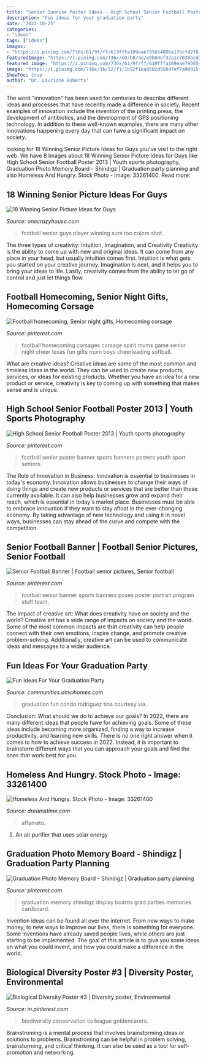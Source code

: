 ```yaml
---
title: "Senior Sunrise Poster Ideas - High School Senior Football Poster 2013"
description: "Fun ideas for your graduation party"
date: "2022-10-25"
categories:
- "ideas"
tags: ["ideas"]
images:
- "https://i.pinimg.com/736x/61/9f/ff/619fffa109eae795654086a17bcfd2f8.jpg"
featuredImage: "https://i.pinimg.com/736x/e9/b0/4e/e9b04ef32a1c7038bcd30e067f81faf1--football-spirit-football-art.jpg"
featured_image: "https://i.pinimg.com/736x/61/9f/ff/619fffa109eae795654086a17bcfd2f8.jpg"
image: "https://i.pinimg.com/736x/1b/52/f1/1b52f1ea8502d55bd7ef7a90915f3263--football-banner-sports-banners.jpg"
ShowToc: true
author: "Dr. Lauriane Roberts"
---
```



The word "innovation" has been used for centuries to describe different ideas and processes that have recently made a difference in society. Recent examples of innovation include the invention of the printing press, the development of antibiotics, and the development of GPS positioning technology. In addition to these well-known examples, there are many other innovations happening every day that can have a significant impact on society.

	

		
looking for 18 Winning Senior Picture Ideas for Guys you've visit to the right web. We have 8 Images about 18 Winning Senior Picture Ideas for Guys like High School Senior Football Poster 2013 | Youth sports photography, Graduation Photo Memory Board - Shindigz | Graduation party planning and also Homeless And Hungry. Stock Photo - Image: 33261400. Read more:
		
    
## 18 Winning Senior Picture Ideas For Guys

<img loading=lazy src="https://cdn.onecrazyhouse.com/wp-content/uploads/2016/08/football-pose.jpg" onerror="this.onerror=null;this.src='https://tse1.mm.bing.net/th?id=OIP.ZkA2ghdecMSFoW65h8qewAHaLJ&amp;pid=15.1';" alt="18 Winning Senior Picture Ideas for Guys">

_Source: onecrazyhouse.com_

>football senior guys player winning sure too colors shot. 

	

The three types of creativity: Intuition, Imagination, and Creativity
Creativity is the ability to come up with new and original ideas. It can come from any place in your head, but usually intuition comes first. Intuition is what gets you started on your creative journey. Imagination is next, and it helps you to bring your ideas to life. Lastly, creativity comes from the ability to let go of control and just let things flow.

    
## Football Homecoming, Senior Night Gifts, Homecoming Corsage

<img loading=lazy src="https://i.pinimg.com/736x/e9/b0/4e/e9b04ef32a1c7038bcd30e067f81faf1--football-spirit-football-art.jpg" onerror="this.onerror=null;this.src='https://tse4.mm.bing.net/th?id=OIP.GxhkAYLA7JBwTosAjqF19QHaJ3&amp;pid=15.1';" alt="Football homecoming, Senior night gifts, Homecoming corsage">

_Source: pinterest.com_

>football homecoming corsages corsage spirit mums game senior night cheer texas fun gifts mom boys cheerleading softball. 

	

What are creative ideas?
Creative ideas are some of the most common and timeless ideas in the world. They can be used to create new products, services, or ideas for existing products. Whether you have an idea for a new product or service, creativity is key to coming up with something that makes sense and is unique.

    
## High School Senior Football Poster 2013 | Youth Sports Photography

<img loading=lazy src="https://i.pinimg.com/736x/27/a1/36/27a13645f9984976f039f63b41b2dbcf--football-gift-football-posters.jpg" onerror="this.onerror=null;this.src='https://tse1.mm.bing.net/th?id=OIP.MJowHbYZKGciXzbb0VzZ2wHaLu&amp;pid=15.1';" alt="High School Senior Football Poster 2013 | Youth sports photography">

_Source: pinterest.com_

>football senior poster banner sports banners posters youth sport seniors. 

	

The Role of Innovation in Business:
Innovation is essential to businesses in today's economy. Innovation allows businesses to change their ways of doing things and create new products or services that are better than those currently available. It can also help businesses grow and expand their reach, which is essential in today's market place.
Businesses must be able to embrace innovation if they want to stay afloat in the ever-changing economy. By taking advantage of new technology and using it in novel ways, businesses can stay ahead of the curve and compete with the competition.

    
## Senior Football Banner | Football Senior Pictures, Senior Football

<img loading=lazy src="https://i.pinimg.com/736x/1b/52/f1/1b52f1ea8502d55bd7ef7a90915f3263--football-banner-sports-banners.jpg" onerror="this.onerror=null;this.src='https://tse1.mm.bing.net/th?id=OIP.Cpgd0lrrZ4oVkGHP04UCMAHaLH&amp;pid=15.1';" alt="Senior Football Banner | Football senior pictures, Senior football">

_Source: pinterest.com_

>football senior banner sports banners poses poster portrait program stuff team. 

	

The impact of creative art: What does creativity have on society and the world?
Creative art has a wide range of impacts on society and the world. Some of the most common impacts are that creativity can help people connect with their own emotions, inspire change, and promote creative problem-solving. Additionally, creative art can be used to communicate ideas and messages to a wider audience.

    
## Fun Ideas For Your Graduation Party

<img loading=lazy src="https://communities.dmcihomes.com/wp-content/uploads/2015/03/Celebrate-Graduation-Parties-In-Your-Condo.jpg" onerror="this.onerror=null;this.src='https://tse1.mm.bing.net/th?id=OIP.2oG3qSIYVTOipJFZxeLdkQHaLL&amp;pid=15.1';" alt="Fun Ideas For Your Graduation Party">

_Source: communities.dmcihomes.com_

>graduation fun condo rodriguez tina courtesy via. 

	

Conclusion: What should we do to achieve our goals?
In 2022, there are many different ideas that people have for achieving goals. Some of these ideas include becoming more organized, finding a way to increase productivity, and learning new skills. There is no one right answer when it comes to how to achieve success in 2022. Instead, it is important to brainstorm different ways that you can approach your goals and find the ones that work best for you.

    
## Homeless And Hungry. Stock Photo - Image: 33261400

<img loading=lazy src="https://thumbs.dreamstime.com/b/homeless-hungry-close-up-depressed-senior-man-eating-bread-33261400.jpg" onerror="this.onerror=null;this.src='https://tse1.mm.bing.net/th?id=OIP.92ZuHQah5skD4Wf4kBBZmgHaLH&amp;pid=15.1';" alt="Homeless And Hungry. Stock Photo - Image: 33261400">

_Source: dreamstime.com_

>affamato. 

	

1. An air purifier that uses solar energy 

    
## Graduation Photo Memory Board - Shindigz | Graduation Party Planning

<img loading=lazy src="https://i.pinimg.com/736x/61/9f/ff/619fffa109eae795654086a17bcfd2f8.jpg" onerror="this.onerror=null;this.src='https://tse3.mm.bing.net/th?id=OIP.G-t9AvPXR33w87HHRqQ7ZgHaHa&amp;pid=15.1';" alt="Graduation Photo Memory Board - Shindigz | Graduation party planning">

_Source: pinterest.com_

>graduation memory shindigz display boards grad parties memories cardboard. 

	

Invention ideas can be found all over the internet. From new ways to make money, to new ways to improve our lives, there is something for everyone. Some inventions have already saved people lives, while others are just starting to be implemented. The goal of this article is to give you some ideas on what you could invent, and how you could make a difference in the world.

    
## Biological Diversity Poster #3 | Diversity Poster, Environmental

<img loading=lazy src="https://i.pinimg.com/736x/19/37/fb/1937fb6fce3c1915b14ba9f44a9d7873.jpg" onerror="this.onerror=null;this.src='https://tse4.mm.bing.net/th?id=OIP.e-U6CXakMG7DDz0UuMe33wAAAA&amp;pid=15.1';" alt="Biological Diversity Poster #3 | Diversity poster, Environmental">

_Source: in.pinterest.com_

>biodiversity conservation colleague goldencarers. 

	

Brainstroming is a mental process that involves brainstorming ideas or solutions to problems. Brainstroming can be helpful in problem solving, brainstorming, and critical thinking. It can also be used as a tool for self-promotion and networking.

